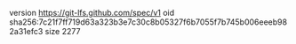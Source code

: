 version https://git-lfs.github.com/spec/v1
oid sha256:7c21f7ff719d63a323b3e7c30c8b05327f6b7055f7b745b006eeeb982a31efc3
size 2277
